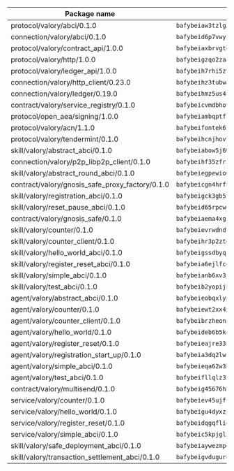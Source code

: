 | Package name                                                  | Package hash                                                  |
| ------------------------------------------------------------- | ------------------------------------------------------------- |
| protocol/valory/abci/0.1.0                                    | `bafybeiaw3tzlg3rkvnn5fcufblktmfwngmxugn4yo7pyjp76zz6aqtqcay` |
| connection/valory/abci/0.1.0                                  | `bafybeid6p7vwyikn7sntlpc36vymotldfgonjbk3qa5gfacxxamybhmpvy` |
| protocol/valory/contract_api/1.0.0                            | `bafybeiaxbrvgtbdrh4lslskuxyp4awyr4whcx3nqq5yrr6vimzsxg5dy64` |
| protocol/valory/http/1.0.0                                    | `bafybeigzqo2zaakcjtzzsm6dh4x73v72xg6ctk6muyp5uq5ueb7y34fbxy` |
| protocol/valory/ledger_api/1.0.0                              | `bafybeih7rhi5zvfvwakx5ifgxsz2cfipeecsh7bm3gnudjxtvhrygpcftq` |
| connection/valory/http_client/0.23.0                          | `bafybeihz3tubwado7j3wlivndzzuj3c6fdsp4ra5r3nqixn3ufawzo3wii` |
| connection/valory/ledger/0.19.0                               | `bafybeihmz5us4ntmzvgikpkx4tththrl7zvou4uiebvletdeliidiuhi6m` |
| contract/valory/service_registry/0.1.0                        | `bafybeicvmdbhovr247vvunz5rer7sai74jxxavfwxyundiq3ebfxc2pvya` |
| protocol/open_aea/signing/1.0.0                               | `bafybeiambqptflge33eemdhis2whik67hjplfnqwieoa6wblzlaf7vuo44` |
| protocol/valory/acn/1.1.0                                     | `bafybeifontek6tvaecatoauiule3j3id6xoktpjubvuqi3h2jkzqg7zh7a` |
| protocol/valory/tendermint/0.1.0                              | `bafybeihcnjhovvyyfbkuw5sjyfx2lfd4soeocfqzxz54g67333m6nk5gxq` |
| skill/valory/abstract_abci/0.1.0                              | `bafybeiabow5j6wc63szukedutrx6bia2agnju62avxsbhqkhchcwwpvu5i` |
| connection/valory/p2p_libp2p_client/0.1.0                     | `bafybeihf35zfr35qsvfte4vbi7njvuzfx4httysw7owmlux53gvxh2or54` |
| skill/valory/abstract_round_abci/0.1.0                        | `bafybeiegpewio6lkpikfnohjqmlwkqtxdmjbky4dphof4jvrixlvkiqixi` |
| contract/valory/gnosis_safe_proxy_factory/0.1.0               | `bafybeicgn4hrfnjqqrpq2yjyuifpp24liwijsnvwzkfl7wdixlfmqgqesy` |
| skill/valory/registration_abci/0.1.0                          | `bafybeigck3gb5tvm5tilzii7kvzqpryxrmxu2meck5empgl7lhuz66mbgq` |
| skill/valory/reset_pause_abci/0.1.0                           | `bafybeid65rpcwq3rzxijwrpsbirersuwk2sdtcwnpkplczbszzoq2tbitu` |
| contract/valory/gnosis_safe/0.1.0                             | `bafybeiaema4xgfolq3nx26zu4o3kafro4aubmsjfwvzi5tfbp3fwg4cmoa` |
| skill/valory/counter/0.1.0                                    | `bafybeievrwdndvczmjyetfa6sag5rwy5texjvfdf3ul25ze2s5i3h3bx2q` |
| skill/valory/counter_client/0.1.0                             | `bafybeihr3p2ztqpbgzuo4xi7gwq4hjcc3khibirritnxkajaugshlzxjke` |
| skill/valory/hello_world_abci/0.1.0                           | `bafybeigssdbyqr2bh2tzchg3a5tssdj3uwakvjsl5uuoff5wxfyxpfqbwe` |
| skill/valory/register_reset_abci/0.1.0                        | `bafybeia6ejlfc4adai7em7zrsauwjony6p2tiq54ezzksduhevlv4pvnbe` |
| skill/valory/simple_abci/0.1.0                                | `bafybeianb6xv3fwf3nqzijjes6vwztf3xhurtgxqfrx6cfrvem2qms2ooi` |
| skill/valory/test_abci/0.1.0                                  | `bafybeib2yopijhyd6trp5itx4xkigvio52jxz4a6eagcnkx5ux4rl6skai` |
| agent/valory/abstract_abci/0.1.0                              | `bafybeieobqxlybgjjwl6w6d4rph2ugfpi5j4ijkzkqzn42746nqvj5o7wu` |
| agent/valory/counter/0.1.0                                    | `bafybeiewt2xx4ptqy5osnumekbu26uvv34cmzvmdirjt3wreucjt5ebtgy` |
| agent/valory/counter_client/0.1.0                             | `bafybeibrzheonnpbkihtov7e45yhs5azgo57k5ogxnykucpyv6sprufb7m` |
| agent/valory/hello_world/0.1.0                                | `bafybeideb6b5k4i6z7bm3p53eydxgknmwdefo2oshcnlxthjc6oxeox7ua` |
| agent/valory/register_reset/0.1.0                             | `bafybeieajre33nvogvfczv6hkcmntgz63zxmwg7piuctr2aoo66tdfsjiq` |
| agent/valory/registration_start_up/0.1.0                      | `bafybeia3dq2lwcj4y2itvuj6rdzc7x3rpml7ow3fhkd4mnmjmdj5krdcee` |
| agent/valory/simple_abci/0.1.0                                | `bafybeieqa62w3burozts66ewgdsigcojjejldorsu2flqy3fjlluf7vm4y` |
| agent/valory/test_abci/0.1.0                                  | `bafybeifllqlz32rz3uglgvug3vffr753stagotmijzu2gws24z2qmxg6ce` |
| contract/valory/multisend/0.1.0                               | `bafybeig45676hbh4c3p3mujrrskxgxww4cxdyyginlg5rmmav6orv4gtya` |
| service/valory/counter/0.1.0                                  | `bafybeiev45ujfstey5mztqmvn2ttjfbsqdxbpjjhqfzqrhonjbo725twua` |
| service/valory/hello_world/0.1.0                              | `bafybeigu4dyxzpfka5bodnb5lzas5jsd4ejps6aabofn32l2wyqcbnilvm` |
| service/valory/register_reset/0.1.0                           | `bafybeidqgqfliqwxtksbnsfijs4mjmelzoyei54hkjoen7czb7mughdvyi` |
| service/valory/simple_abci/0.1.0                              | `bafybeic5kpjgl3mdnvdu3a4m2523eba5hlschxhyggdedeqjtiumh2xxgu` |
| skill/valory/safe_deployment_abci/0.1.0                       | `bafybeiaywezmpo66nriweh7gn46tzkpftzacpz53ymdsmqpwlulmkfzlv4` |
| skill/valory/transaction_settlement_abci/0.1.0                | `bafybeigvdugurqbx4vqrkpro2q662vhild76r6yfw7thpgfftx6ysvdjg4` |
